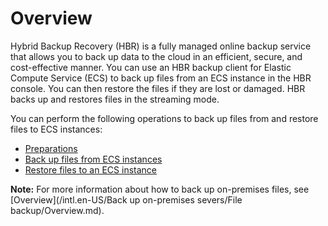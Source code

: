 # Overview

Hybrid Backup Recovery \(HBR\) is a fully managed online backup service that allows you to back up data to the cloud in an efficient, secure, and cost-effective manner. You can use an HBR backup client for Elastic Compute Service \(ECS\) to back up files from an ECS instance in the HBR console. You can then restore the files if they are lost or damaged. HBR backs up and restores files in the streaming mode.

You can perform the following operations to back up files from and restore files to ECS instances:

-   [Preparations]()
-   [Back up files from ECS instances]()
-   [Restore files to an ECS instance]()

**Note:** For more information about how to back up on-premises files, see [Overview](/intl.en-US/Back up on-premises severs/File backup/Overview.md).

